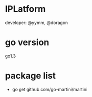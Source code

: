 # IPLatform

developer: @yymm, @doragon

# go version

go1.3

# package list

* go get github.com/go-martini/martini

